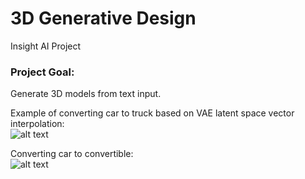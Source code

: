 # 3D Generative Design
Insight AI Project

### Project Goal:  
Generate 3D models from text input.

Example of converting car to truck based on VAE latent space vector interpolation:  
![alt text](https://github.com/starstorms9/shape/blob/master/gifs/car2truck/car2truck.gif "")

Converting car to convertible:  
![alt text](https://github.com/starstorms9/shape/blob/master/gifs/convertible/convertible.gif "")
